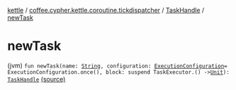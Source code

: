 [kettle](../../index.md) / [coffee.cypher.kettle.coroutine.tickdispatcher](../index.md) / [TaskHandle](index.md) / [newTask](./new-task.md)

# newTask

(jvm) `fun newTask(name: `[`String`](https://kotlinlang.org/api/latest/jvm/stdlib/kotlin/-string/index.html)`, configuration: `[`ExecutionConfiguration`](../-execution-configuration/index.md)` = ExecutionConfiguration.once(), block: suspend TaskExecutor.() -> `[`Unit`](https://kotlinlang.org/api/latest/jvm/stdlib/kotlin/-unit/index.html)`): `[`TaskHandle`](index.md) [(source)](https://github.com/Cypher121/kettle/blob/master/src/main/kotlin/coffee/cypher/kettle/coroutine/tickdispatcher/TaskHandle.kt#L17)